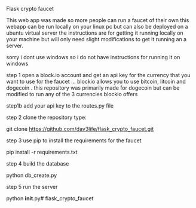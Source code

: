 


Flask crypto faucet 



This web app was made so more people can run a faucet of their own
this webapp can be run locally on your linux pc but can also be deployed on a ubuntu virtual server 
the instructions are for getting it running locally on your machine but will only need slight modifications to get it running an a server.

sorry i dont use windows so i do not have instructions for running it on windows 


step 1 open a block.io account and get an api key for the currency that you want to use for the faucet ... blockio allows you to use bitcoin, litcoin and dogecoin . this repository was primarily made for dogecoin but can be modified to run any of the 3 currencies blockio offers 

step1b add your api key to the routes.py file 


step 2 clone the repository type:

git clone  https://github.com/dav3life/flask_crypto_faucet.git

step 3 use pip to install the requirements for the faucet 

pip install -r requirements.txt 

step 4 build the database 

python db_create.py

step 5 run the server 

python __init__.py# flask_crypto_faucet
